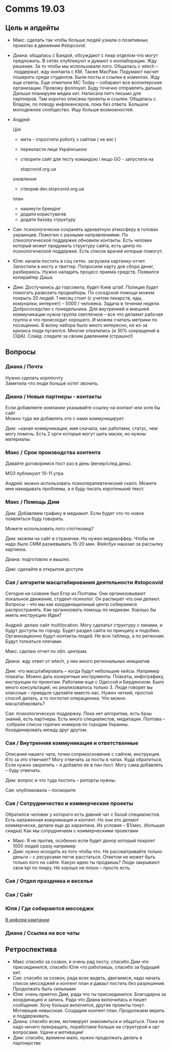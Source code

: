 # Comms 19.03

## Цель и апдейты

* Макс: сделать так чтобы больше людей узнали о позитивных проектах в движении \#stopcovid. 
* Диана: общалась с Бандой, обсуждают с пиар отделом что могут предложить. В сетях опубликуют и думают о коллаборации. Жду решение. За то чтобы мы использовали лого. Общалась с wtech – поддержат, жду контакта с КМ. Также MacPaw. Подумают насчет пошерить среди студентов. Были посты и ссылки в коментах. Жду еще ответы. Еще отметили МС Today – собирают все волонтерские организации. Провожу фоллоуап. Буду точечно отправлять дальше. Дальше планируем медиа кит. Написала питч письмо для партнеров. Там коротко описаны проекты и ссылки. Общалась с Владом, по поводу инфлюенсеров, пока без ответа. Большое молодежное сообщество. Ищу больше возможностей.
* Андрей:

  Цілі

  * мета - спростити  роботу з сайтом \( не вікі \)
  * перекласти лице Українською
  * створити сайт для тесту командою і якщо GO - запустити на 

    stopcovid.org.ua

  оновлення

  * створив dev.stopcovid.org.ua

  план

  * накинути брендінг
  * додати користувачів
  * додати базову структуру

* Сая: психологически сохранять адекватную атмосферу в головах украинцев. Помогаю с разными направлениями. По спихологической поддержке обновили контакты. Есть человек который может придумать структуру сайта, есть центр по психологической поддержке.  Есть список врачей которые помогут.
* Юля: начали постить в соц сетях. загрузила картинку-отчет. Запостили в инсту и твиттер. Попросили карту для сбора денег, разбираюсь. Нужно наладить процесс приема средств. Появился копирайтер Даша.
* Дим: Достучались до горсовета, будет Киев штаб. Полиция будет помогать развозить проднаборы. По соседской помощи можем покрыть 20 людей. 1 месяц стоит \(с учетом лекарств, еды, комуналки, интернет\) – 5000 / человека. Задача в течении недели. Добрососедство с понедельника. Для внутренней и внешней коммуникации нужна группа светлячков – все что делаемт рабочая группа и что происходит хорошего. И можем считать метрики по посещению. В волну набора было много интересно, но из-за кризиса люди пугаются. Многие откатились \(и 30% сокращений в США\). Слайд: следите за своим давлением \(страшно!\)

## Вопросы

### Диана / Почта

Нужно сделать корппочту  
Заметила что люди больше хотят звонить.

### Диана / Новые партнеры - контакты

Если добавляете компании указывайте ссылку на контакт или хотя бы сайт  
Можно туда же добавлять кто с нами коммуницирует

Дим: +канал коммуникации, имя сначала, как работаем, статус, чем могу помочь. Есть 2 орги которые могут шить маски, но нужны материалы.

### Макс / Срок производства контента

Давайте договоримся пост раз в день \(вечер/след день\).

МОЗ публикуют 10-11 утра

Андрей: можно использовать психотерапевтический скилл. Можете мне накидывать проблемы, а я буду писать коротенький текст.

### Макс / Помощь Дим

Дим: Добавляем графику в медиакит. Если будет что-то новое появляться буду говорить.

Можете использовать лого стотпковид?

Дим: можем на сайт и страничке. Но нужен медиаоффер. Чтобы не надо было СММ разжевывать 15-20 мин. Фейсбук наказал за рассылку картинок.

Диана: подготовлю и вышлю.

Дим: сделайте в открытом доступе

### Сая / алгоритм масштабирования деятельности \#stopcovid

Сегодня на созвоне был Егор из Полтавы. Они организовывают локальное движение, студент-психолог. Он распишет что.они делают. Вопросы – что мы как координационный центр собираемся распространять. Как организовать помощь по медикам. Хорошо бы иметь инструкцию Идеи?

Андрей: делаю сайт multilocation. Могу сделатьт структуру с пинами, и будут доступы по городу. Будет раздел сайта по принципу и подобию. Организационно будут контакты людей. Не всю таблицу, а по регионам. Будут толкаться плечами.

Макс: сделаю отчет по обл. центрам. 

 Диана: жду ответ от wtech, у них много региональных инициатив

Дим: что масштабировать – когда будут небольшие кейсы. Например плакаты. Можно дать конкретные инструменты. Плакаты, инфографику, инструкции по проектам. Работаем еще с Одессой и Бердянском. Было много консультаций, но реализовалось только 3. Люди говорят вы классные – приедьте сделайте вместо нас. Нужен четкий, простой способ делать, а то поглотит операционка. Что можно масштабировать?

Сая: психологическую поддержку. Пока нет алгоритма, есть базы знаний, есть партнеры. Есть много специалистов, медитации. Полтава – собрали список горячих номеров по городам Украины. Координировать между друг другом.

### Сая / Внутренняя коммуникация и ответственные

Описания нашего чата, точки соприкосновение с сайтом, инструкция. Кто за это отвечает? Могу отвечать за посты в чатах. Куда обратиться. Если нужно закрепить – я добавлю ее в пин пост. Могу сама добавлять – буду отвечать.

Дим: вопрос и что туда постить – репорты нужны.

Сая: опубликовала – посморите

### Сая / Сотрудничество и коммерческие проекты

Обратился человек у которого есть давний чат с базой специалистов. Есть налаженная комуникация и контент. Но они это делают коммерчески, делали еще до карантина. Их условия – $1/мес. \(большая скидка\) Как мы сотрудничаем с коммерческими проектами

* Макс: Я не против, особенно если будет донор который покроет 1000 людей сразу например
* Дим: нужно исходить из того чтобы что. Не рассматривайте только деньги – с ресурсами легче расстаться. Ответом не может быть только лого на сайте. Какую идею ты продаешь? Люди закрывают свои kpi по пиару. Не хорошо не плохо – просто есть.

### Сая / Отдел праздника и веселья



### Сая / Сайт



### Юля / Где собираются месседжи

[В информ кампании](../)

### Диана / Ссылка на все чаты





## Ретроспектива

* Макс спасибо за созвон, я очень рад посту, спасибо Дим что присоединился, спасибо Юля что работаешь, спасибо за будущий кит.
* Сая: спасибо за созвон, рада всех видеть, двигаемся, надо начать список месседжей и контент план и даваьт постить без разрешения. Продолжать быть сильными
* Юля: очень приятно Дим, рада что ты присоединился. Благодарна за координацию и запись. Рада что Диана включилась и пишет сообщения. Хочу больше включится, другие проекты тонут. Мотивация невысокая. Создадим контент план. Продолжаем верить и поддерживать. 
* Диана: спасибо всем, мотивирует знакомиться и общаться. Пока не надо ничего прекращать, поработаем больше на структурой и орг вопросами. Удачи и мотивации!
* Дим: спасибо, времени мало, нужно продолжать делать в партнерстве

